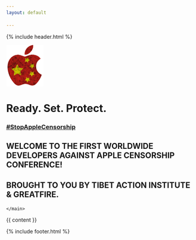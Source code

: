 ```yaml
---
layout: default

---
```


{% include header.html %}
<main>
			<div class="section-hero">
				<img src="assets/images/APPLE-LOGO.png" width="100px" alt="" >
				<h1>
					Ready. Set. Protect.
				</h1>
				<h3 class="hashtag"><a href="https://stopapplecensorship.online/" target="_blank">#StopAppleCensorship</a></h3>
					<h2 class="center page-title" style="">
					WELCOME TO THE FIRST WORLDWIDE DEVELOPERS AGAINST APPLE CENSORSHIP CONFERENCE!
				</h2>
				<h2>
					 BROUGHT TO YOU BY TIBET ACTION INSTITUTE & GREATFIRE.
				</h2>
			</div>

	</main>

<article>
	{{ content }}	
</article>


{% include footer.html %}